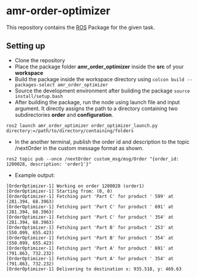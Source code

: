 # amr-order-optimizer
This repository contains the [ROS](https://www.ros.org/) Package for the given task.

## Setting up
- Clone the repository
- Place the package folder **amr_order_optimizer** inside the **src** of your **workspace**
- Build the package inside the workspace directory using `colcon build --packages-select amr_order_optimizer`
- Source the development environment after building the package `source install/setup.bash`
- After building the package, run the node using launch file and input argument. It directly assigns the path to a directory containing two subdirectories **order** and **configuration**.
```
ros2 launch amr_order_optimizer order_optimizer_launch.py directory:=/path/to/directory/containing/folders
```
- In the another terminal, publish the order id and description to the topic /nextOrder in the custom message format as shown.
```
ros2 topic pub --once /nextOrder custom_msg/msg/Order "{order_id: 1200028, description: 'order1'}"
```
- Example output: 
```
[OrderOptimizer-1] Working on order 1200028 (order1)
[OrderOptimizer-1] Starting from: (0, 0)
[OrderOptimizer-1] Fetching part 'Part C' for product ' 599' at (281.394, 68.3963)
[OrderOptimizer-1] Fetching part 'Part C' for product ' 691' at (281.394, 68.3963)
[OrderOptimizer-1] Fetching part 'Part C' for product ' 354' at (281.394, 68.3963)
[OrderOptimizer-1] Fetching part 'Part B' for product ' 253' at (550.099, 655.423)
[OrderOptimizer-1] Fetching part 'Part B' for product ' 354' at (550.099, 655.423)
[OrderOptimizer-1] Fetching part 'Part A' for product ' 691' at (791.863, 732.232)
[OrderOptimizer-1] Fetching part 'Part A' for product ' 354' at (791.863, 732.232)
[OrderOptimizer-1] Delivering to destination x: 935.518, y: 469.63
```
